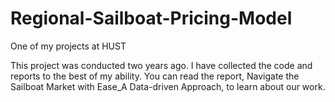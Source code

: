 # Regional-Sailboat-Pricing-Model
One of my projects at HUST

This project was conducted two years ago. I have collected the code and reports to the best of my ability. You can read the report, Navigate the Sailboat Market with Ease_A Data-driven Approach, to learn about our work.

